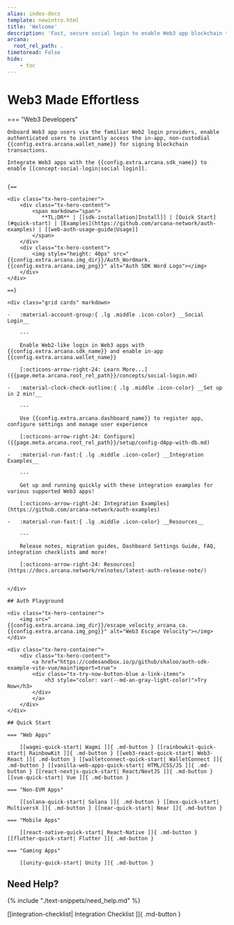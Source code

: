 ```yaml
---
alias: index-docs
template: newintro.html
title: 'Welcome'
description: 'Fast, secure social login to enable Web3 app blockchain transactions.'
arcana:
  root_rel_path: .
timetoread: False
hide: 
    - toc
---
```


# Web3 Made Effortless

<!---

!!! quote "Don't Panic!"

      All you really need to know for the moment is that the universe is a lot more complicated than you might think, even if you start from a position of thinking it’s pretty damn complicated in the first place.

      -- Douglas Adams (The Hitchhiker's Guide to the Galaxy)

{==

This documentation contains everything you need to get started using [[introduction|{{config.extra.arcana.sdk_name}}]].

==}
-->

=== "Web3 Developers"

    Onboard Web3 app users via the familiar Web2 login providers, enable authenticated users to instantly access the in-app, non-custodial {{config.extra.arcana.wallet_name}} for signing blockchain transactions.

    Integrate Web3 apps with the {{config.extra.arcana.sdk_name}} to enable [[concept-social-login|social login]].
    

    {==

    <div class="tx-hero-container">
        <div class="tx-hero-content">
            <span markdown="span">
               **TL;DR** | [[sdk-installation|Install]] | [Quick Start](#quick-start) | [Examples](https://github.com/arcana-network/auth-examples) | [[web-auth-usage-guide|Usage]]
            </span>
        </div>
        <div class="tx-hero-content">
            <img style="height: 40px" src="{{config.extra.arcana.img_dir}}/Auth_Wordmark.{{config.extra.arcana.img_png}}" alt="Auth SDK Word Logo"></img>
        </div>
    </div>

    ==}

    <div class="grid cards" markdown>

    -   :material-account-group:{ .lg .middle .icon-color} __Social Login__

        ---

        Enable Web2-like login in Web3 apps with {{config.extra.arcana.sdk_name}} and enable in-app {{config.extra.arcana.wallet_name}}

        [:octicons-arrow-right-24: Learn More...]({{page.meta.arcana.root_rel_path}}/concepts/social-login.md)

    -   :material-clock-check-outline:{ .lg .middle .icon-color} __Set up in 2 min!__

        ---

        Use {{config.extra.arcana.dashboard_name}} to register app, configure settings and manage user experience

        [:octicons-arrow-right-24: Configure]({{page.meta.arcana.root_rel_path}}/setup/config-dApp-with-db.md)

    -   :material-run-fast:{ .lg .middle .icon-color} __Integration Examples__

        ---

        Get up and running quickly with these integration examples for various supported Web3 apps!

        [:octicons-arrow-right-24: Integration Examples](https://github.com/arcana-network/auth-examples)

    -   :material-run-fast:{ .lg .middle .icon-color} __Resources__

        ---

        Release notes, migration guides, Dashboard Settings Guide, FAQ, integration checklists amd more!

        [:octicons-arrow-right-24: Resources](https://docs.arcana.network/relnotes/latest-auth-release-note/)


    </div>

    ## Auth Playground

    <div class="tx-hero-container">
        <img src="{{config.extra.arcana.img_dir}}/escape_velocity_arcana_ca.{{config.extra.arcana.img_png}}" alt="Web3 Escape Velocity"></img>
    </div>

    <div class="tx-hero-container">
        <div class="tx-hero-content">
            <a href="https://codesandbox.io/p/github/shaloo/auth-sdk-example-vite-vue/main?import=true">
            <div class="tx-try-now-button-blue a-link-items">
                <h3 style="color: var(--md-an-gray-light-color)">Try Now</h3>
            </div>
            </a>
        </div>
    </div>

    ## Quick Start

    === "Web Apps"

        [[wagmi-quick-start| Wagmi ]]{ .md-button } [[rainbowkit-quick-start| RainbowKit ]]{ .md-button } [[web3-react-quick-start| Web3-React ]]{ .md-button } [[walletconnect-quick-start| WalletConnect ]]{ .md-button } [[vanilla-web-apps-quick-start| HTML/CSS/JS ]]{ .md-button } [[react-nextjs-quick-start| React/NextJS ]]{ .md-button } [[vue-quick-start| Vue ]]{ .md-button }

    === "Non-EVM Apps"

        [[solana-quick-start| Solana ]]{ .md-button } [[mvx-quick-start| MultiversX ]]{ .md-button } [[near-quick-start| Near ]]{ .md-button }

    === "Mobile Apps"

        [[react-native-quick-start| React-Native ]]{ .md-button } [[flutter-quick-start| Flutter ]]{ .md-button }

    === "Gaming Apps"

        [[unity-quick-start| Unity ]]{ .md-button }

## Need Help?

{% include "./text-snippets/need_help.md" %}

[[integration-checklist| Integration Checklist ]]{ .md-button }
